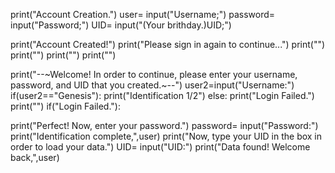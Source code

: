 print("Account Creation.")
user= input("Username;")
password= input("Password;")
UID= input("(Your brithday.)UID;")

print("Account Created!")
print("Please sign in again to continue...")
print("")
print("")
print("")
print("")

print("--~Welcome! In order to continue, please enter your username, password, and UID that you created.~--")
user2=input("Username:")
if(user2=="Genesis"):
    print("Identification 1/2")
else:
    print("Login Failed.")
print("")
if("Login Failed."):
    
  print("Perfect! Now, enter your password.")
password= input("Password:")
print("Identification complete,",user) 
print("Now, type your UID in the box in order to load your data.")
UID= input("UID:")
print("Data found! Welcome back,",user)
